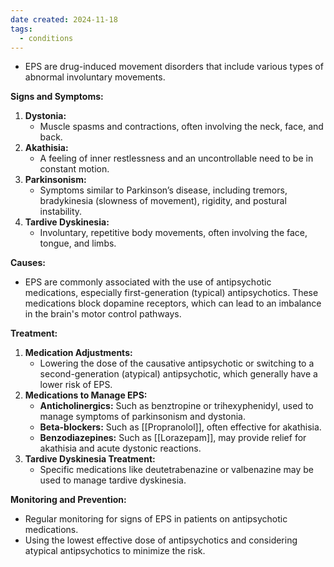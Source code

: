 ```yaml
---
date created: 2024-11-18
tags:
  - conditions
---
```

- EPS are drug-induced movement disorders that include various types of abnormal involuntary movements.

**Signs and Symptoms:**
1. **Dystonia:**
    - Muscle spasms and contractions, often involving the neck, face, and back.
2. **Akathisia:**
    - A feeling of inner restlessness and an uncontrollable need to be in constant motion.
3. **Parkinsonism:**
    - Symptoms similar to Parkinson’s disease, including tremors, bradykinesia (slowness of movement), rigidity, and postural instability.
4. **Tardive Dyskinesia:**
    - Involuntary, repetitive body movements, often involving the face, tongue, and limbs.

**Causes:**
- EPS are commonly associated with the use of antipsychotic medications, especially first-generation (typical) antipsychotics. These medications block dopamine receptors, which can lead to an imbalance in the brain's motor control pathways.

**Treatment:**
1. **Medication Adjustments:**
    - Lowering the dose of the causative antipsychotic or switching to a second-generation (atypical) antipsychotic, which generally have a lower risk of EPS.
2. **Medications to Manage EPS:**
    - **Anticholinergics:** Such as benztropine or trihexyphenidyl, used to manage symptoms of parkinsonism and dystonia.
    - **Beta-blockers:** Such as [[Propranolol]], often effective for akathisia.
    - **Benzodiazepines:** Such as [[Lorazepam]], may provide relief for akathisia and acute dystonic reactions.
3. **Tardive Dyskinesia Treatment:**
    - Specific medications like deutetrabenazine or valbenazine may be used to manage tardive dyskinesia.

**Monitoring and Prevention:**

- Regular monitoring for signs of EPS in patients on antipsychotic medications.
- Using the lowest effective dose of antipsychotics and considering atypical antipsychotics to minimize the risk.